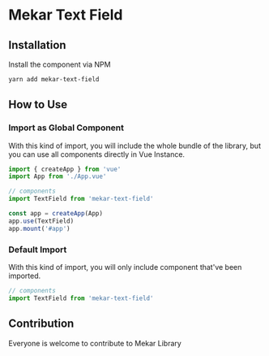 # Mekar Text Field

## Installation
Install the component via NPM

```bash
yarn add mekar-text-field
```

## How to Use

### Import as Global Component
With this kind of import, you will include the whole bundle of the library, but you can use all components directly in Vue Instance.

```js
import { createApp } from 'vue'
import App from './App.vue'

// components
import TextField from 'mekar-text-field'

const app = createApp(App)
app.use(TextField)
app.mount('#app')
```

### Default Import
With this kind of import, you will only include component that've been imported.

```js
// components
import TextField from 'mekar-text-field'
```

## Contribution
Everyone is welcome to contribute to Mekar Library
